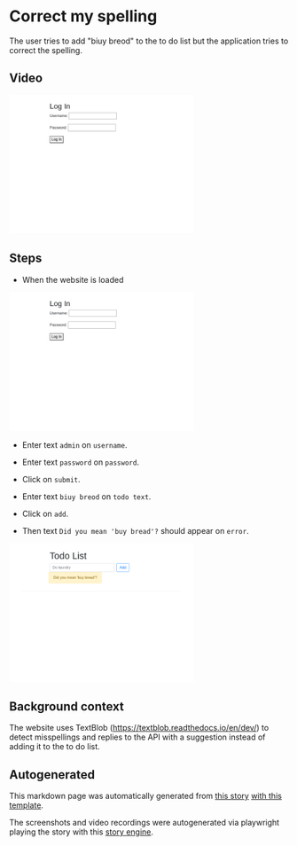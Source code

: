 # Correct my spelling

The user tries to add "biuy breod" to the to do list
but the application tries to correct the spelling.




## Video

<img 
   src="correct-my-spelling.gif?raw=1"
   height="250px"
/>

## Steps


* When the website is loaded

<img 
  src="correct-my-spelling-0-load_website.png?raw=1"
  height="250px"
/>

* Enter text `admin` on `username`.

* Enter text `password` on `password`.

* Click on `submit`.



* Enter text `biuy breod` on `todo text`.

* Click on `add`.


* Then text `Did you mean 'buy bread'?` should appear on `error`.


<img 
  src="correct-my-spelling-7-should_appear.png?raw=1"
  height="250px"
/>



## Background context

The website uses TextBlob (https://textblob.readthedocs.io/en/dev/)
to detect misspellings and replies to the API with a suggestion
instead of adding it to the to do list.



## Autogenerated

This markdown page was automatically generated from [this story](https://github.com/hitchdev/hitchstory/blob/master/examples/website/story/correct-my-spelling.story) [with this template](https://github.com/hitchdev/hitchstory/blob/master/examples/website/tests/docstory.yml).

The screenshots and video recordings were autogenerated via playwright playing the story with this [story engine](https://github.com/hitchdev/hitchstory/blob/master/examples/website/tests/test_integration.py).